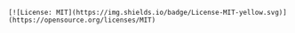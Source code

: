
    [![License: MIT](https://img.shields.io/badge/License-MIT-yellow.svg)](https://opensource.org/licenses/MIT)
    
    
